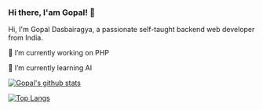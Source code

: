 ### Hi there, I'am Gopal! 👋
Hi, I'm Gopal Dasbairagya, a passionate self-taught backend web developer from India.

🔭 I’m currently working on PHP

🌱 I’m currently learning AI

[![Gopal's github stats](https://github-readme-stats.vercel.app/api?username=dasbairagya&show_icons=true&theme=radical)](https://github.com/dasbairagya/github-readme-stats)

[![Top Langs](https://github-readme-stats.vercel.app/api/top-langs/?username=dasbairagya&layout=compact)](https://github.com/dasbairagya/github-readme-stats)
<!--
**dasbairagya/dasbairagya** is a ✨ _special_ ✨ repository because its `README.md` (this file) appears on your GitHub profile.

Here are some ideas to get you started:

- 🔭 I’m currently working on ...
- 🌱 I’m currently learning ...
- 👯 I’m looking to collaborate on ...
- 🤔 I’m looking for help with ...
- 💬 Ask me about ...
- 📫 How to reach me: ...
- 😄 Pronouns: ...
- ⚡ Fun fact: ...
-->
